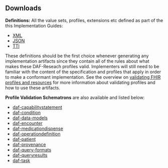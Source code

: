 ## Downloads

**Definitions:** All the value sets, profiles, extensions etc defined as part of the this Implementation Guides:

- [XML](definitions.xml.zip)
- [JSON](definitions.json.zip)
- [TTl](defintions.ttl.zip)

These definitions should be the first choice whenever generating any implementation artifacts since they contain all of the rules about what makes these DAF-Reseach profiles valid. Implementers will still need to be familiar with the content of the specification and profiles that apply in order to make a conformant implementation.  See the overview on [validating FHIR profiles and resources](http://hl7.org/fhir/2017Jan/validation.html) for more information about validating profiles and how to use these artifacts.


**Profile Validation Schematrons** are also available and listed below:


- [daf-capabilitystatement](daf-capabilitystatement.sch)
- [daf-condition](daf-condition.sch)
- [daf-data-models](daf-data-models.sch)
- [daf-encounter](daf-encounter.sch)
- [daf-medicationdispense](daf-medicationdispense.sch)
- [daf-operationdefinition](daf-operationdefinition.sch)
- [daf-patient](daf-patient.sch)
- [daf-provenance](daf-provenance.sch)
- [daf-query-formats](daf-query-formats.sch)
- [daf-queryresults](daf-queryresults.sch)
- [daf-task](daf-task.sch)
